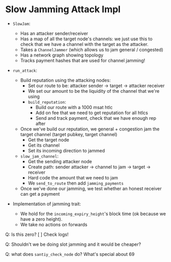 # Slow Jamming Attack Impl

- `SlowJam`:
  - Has an attacker sender/receiver
  - Has a map of all the target node's channels: we just use this to
    check that we have a channel with the target as the attacker.
  - Takes a `ChannelJammer` (which allows us to jam general / congested)
  - Has a network graph showing topology
  - Tracks payment hashes that are used for channel jamming!

- `run_attack`:
  - Build reputation using the attacking nodes:
    - Set our route to be: attacker sender -> target -> attacker receiver
    - We set our amount to be the liquidity of the channel that we're
      using
    - `build_reputation`:
      - Build our route with a 1000 msat htlc
      - Add on fee that we need to get reputation for all htlcs 
      - Send and track payment, check that we have enough rep after
  - Once we've build our reputation, we general + congestion jam
    the target channel (target pubkey, target channel)
    - Get the target node
    - Get its channel
    - Set its incoming direction to jammed
  - `slow_jam_channel`:
    - Get the sending attacker node
    - Create path: sender attacker -> channel to jam -> target -> receiver
    - Hard code the amount that we need to jam
    - We `send_to_route` then add `jamming_payments`
  - Once we've done our jamming, we test whether an honest receiver can
    get a payment

- Implementation of jamming trait:
  - We hold for the `incoming_expiry_height`'s block time (ok because
    we have a zero height).
  - We take no actions on forwards

Q: Is this zero?
[ ] Check logs!

Q: Shouldn't we be doing slot jamming and it would be cheaper?

Q: what does `santiy_check_node` do? What's special about 69
